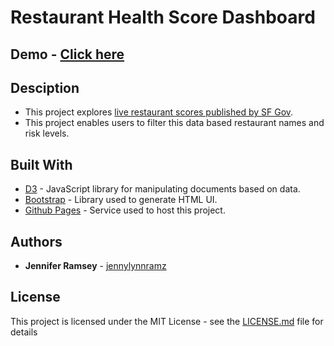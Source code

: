 # Restaurant Health Score Dashboard

## Demo - [Click here](http://jennylynnramz.com/RestaurantHealthScores/)

## Desciption
* This project explores [live restaurant scores published by SF Gov](https://data.sfgov.org/Health-and-Social-Services/Restaurant-Scores-LIVES-Standard/pyih-qa8i).
* This project enables users to filter this data based restaurant names and risk levels.

## Built With

* [D3](https://d3js.org/) - JavaScript library for manipulating documents based on data.
* [Bootstrap](https://getbootstrap.com/) - Library used to generate HTML UI. 
* [Github Pages](https://pages.github.com/) - Service used to host this project.


## Authors

* **Jennifer Ramsey** - [jennylynnramz](https://github.com/jennylynnramz)


## License

This project is licensed under the MIT License - see the [LICENSE.md](LICENSE.md) file for details
